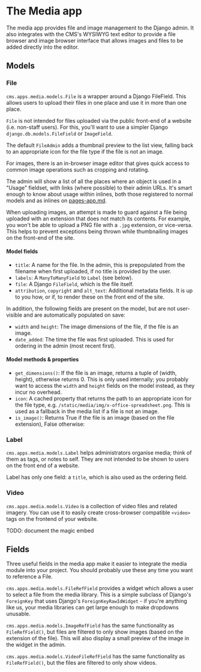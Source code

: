 # The Media app

The media app provides file and image management to the Django admin.
It also integrates with the CMS's WYSIWYG text editor to provide a file browser and image browser interface that allows images and files to be added directly into the editor.

## Models

### File

`cms.apps.media.models.File` is a wrapper around a Django FileField. This allows users to upload their files in one place and use it in more than one place.

`File` is not intended for files uploaded via the public front-end of a website (i.e. non-staff users). For this, you'll want to use a simpler Django `django.db.models.FileField` or `ImageField`.

The default `FileAdmin` adds a thumbnail preview to the list view, falling back to an appropriate icon for the file type if the file is not an image.

For images, there is an in-browser image editor that gives quick access to common image operations such as cropping and rotating.

The admin will show a list of all the places where an object is used in a "Usage" fieldset, with links (where possible) to their admin URLs.
It's smart enough to know about usage within inlines, both those registered to normal models and as inlines on [pages-app.md](pages).

When uploading images, an attempt is made to guard against a file being uploaded with an extension that does not match its contents.
For example, you won't be able to upload a PNG file with a `.jpg` extension, or vice-versa.
This helps to prevent exceptions being thrown while thumbnailing images on the front-end of the site.

#### Model fields

* `title`: A name for the file. In the admin, this is prepopulated from the filename when first uploaded, if no title is provided by the user.
* `labels`: A `ManyToManyField` to `Label` (see below).
* `file`: A Django `FileField`, which is the file itself.
* `attribution`, `copyright` and `alt_text`: Additional metadata fields. It is up to you how, or if, to render these on the front end of the site.

In addition, the following fields are present on the model, but are not user-visible and are automatically populated on save:

* `width` and `height`: The image dimensions of the file, if the file is an image.
* `date_added`: The time the file was first uploaded. This is used for ordering in the admin (most recent first).

#### Model methods & properties

* `get_dimensions()`: If the file is an image, returns a tuple of (width, height), otherwise returns 0. This is only used internally; you probably want to access the `width` and `height` fields on the model instead, as they incur no overhead.
* `icon`: A cached property that returns the path to an appropriate icon for the file type, e.g. `/static/media/img/x-office-spreadsheet.png`. This is used as a fallback in the media list if a file is not an image.
* `is_image()`: Returns True if the file is an image (based on the file extension), False otherwise:

### Label

`cms.apps.media.models.Label` helps administrators organise media; think of them as tags, or notes to self. They are not intended to be shown to users on the front end of a website.

Label has only one field: a `title`, which is also used as the ordering field.

### Video

`cms.apps.media.models.Video` is a collection of video files and related imagery.  You can use it to easily create cross-browser compatible `<video>` tags on the frontend of your website.

TODO: document the magic embed

## Fields

Three useful fields in the media app make it easier to integrate the media module into your project.
You should probably use these any time you want to reference a File.

`cms.apps.media.models.FileRefField` provides a widget which allows a user to select a file from the media library. This is a simple subclass of Django's `ForeignKey` that uses Django's `ForeignKeyRawIdWidget` - if you're anything like us, your media libraries can get large enough to make dropdowns unusable.

`cms.apps.media.models.ImageRefField` has the same functionality as `FileRefField()`, but files are filtered to only show images (based on the extension of the file).
This will also display a small preview of the image in the widget in the admin.

`cms.apps.media.models.VideoFileRefField` has the same functionality as `FileRefField()`, but the files are filtered to only show videos.
